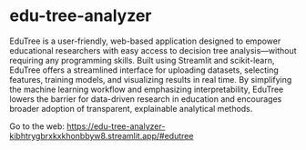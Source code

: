 # edu-tree-analyzer

EduTree is a user-friendly, web-based application designed to empower educational researchers with easy access to decision tree analysis—without requiring any programming skills. Built using Streamlit and scikit-learn, EduTree offers a streamlined interface for uploading datasets, selecting features, training models, and visualizing results in real time. By simplifying the machine learning workflow and emphasizing interpretability, EduTree lowers the barrier for data-driven research in education and encourages broader adoption of transparent, explainable analytical methods.

Go to the web: https://edu-tree-analyzer-kibhtrygbrxkxkhonbbyw8.streamlit.app/#edutree 

